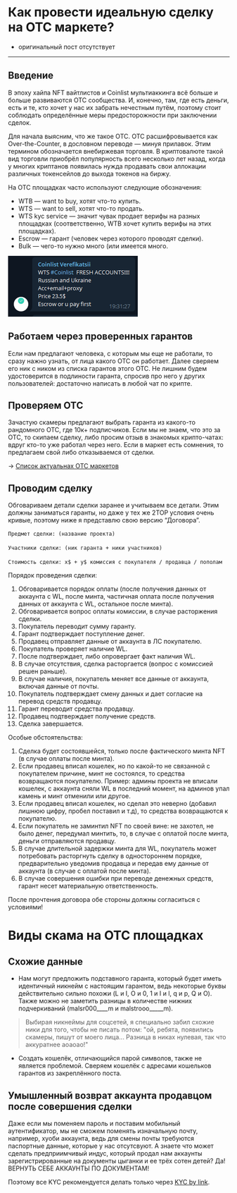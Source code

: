 # Как провести идеальную сделку на OTC маркете? 
- оригинальный пост отсутствует
---

## Введение
В эпоху хайпа NFT вайтлистов и Coinlist мультиаккинга всё больше и больше развиваются OTC сообщества. И, конечно, там, где есть деньги, есть и те, кто хочет у нас их забрать нечестным путём, поэтому стоит соблюдать определённые меры предосторожности при заключении сделок.

Для начала выясним, что же такое OTC. OTC расшифровывается как Over-the-Counter, в дословном переводе — минуя прилавок. Этим термином обозначается внебиржевая торговля. В криптовалюте такой вид торговли приобрёл популярность всего несколько лет назад, когда у многих криптанов появилась нужда продавать свои аллокации различных токенсейлов до выхода токенов на биржу.

На OTC площадках часто используют следующие обозначения:
- WTB — want to buy, хотят что-то купить.
- WTS — want to sell, хотят что-то продать.
- WTS kyc service — значит чувак продает верифы на разных площадках (соответственно, WTB хочет купить верифы на этих площадках).
- Escrow — гарант (человек через которого проводят сделки).
- Bulk — чего-то нужно много (или имеется много.

![](_attachments/5229b691201c6c12ad0a5cb9a2da2c35.png)

## Работаем через проверенных гарантов
Если нам предлагают человека, с которым мы еще не работали, то сразу нажно узнать, от лица какого OTC он работает. Далее сверяем его ник с ником из списка гарантов этого OTC. Не лишним будем удостоверится в подлиности гаранта, спросив про него у других пользователей: достаточно написать в любой чат по крипте.

## Проверяем OTC
Зачастую скамеры предлагают выбрать гаранта из какого-то рандомного OTC, где 10к+ подписчиков. Если мы не знаем, что это за OTC, то скипаем сделку, либо просим отзыв в знакомых крипто-чатах: вдруг кто-то уже работал через него. 
Если в маркет есть сомнения, то предлагаем свой либо отказываемся от сделки.

-> [Список актуальнах OTC маркетов](../Списки/Список%20OTC.md)

## Проводим сделку
Обговариваем детали сделки заранее и учитываем все детали. Этим должны заниматься гаранты, но даже у тех же 2TOP условия очень кривые, поэтому ниже я представлю свою версию “Договора”.

```
Предмет сделки: (название проекта)

Участники сделки: (ник гаранта + ники участников)

Стоимость сделки: x$ + y$ комиссия с покупателя / продавца / пополам
```

Порядок проведения сделки:
  1. Обговаривается порядок оплаты (после получения данных от аккаунта с WL, после минта, частичная оплата после получения данных от аккаунта с WL, остальное после минта).
  2. Обговаривается вопрос оплаты комиссии, в случае расторжения сделки. 
  3. Покупатель переводит сумму гаранту.
  4. Гарант подтверждает поступление денег.
  5. Продавец отправляет данные от аккаунта в ЛС покупателю.
  6. Покупатель проверяет наличие WL.
  7. После подтверждает, либо опровергает факт наличия WL.
  8. В случае отсутствия, сделка расторгается (вопрос с комиссией решен раньше).
  9. В случае наличия, покупатель меняет все данные от аккаунта, включая данные от почты.
  10. Покупатель подтверждает смену данных и дает согласие на перевод средств продавцу.
  11. Гарант переводит средства продавцу.
  12. Продавец подтверждает получение средств.
  13. Сделка завершается.

Особые обстоятельства:
1. Сделка будет состоявшейся, только после фактического минта NFT (в случае оплаты после минта).
2. Если продавец вписал кошелек, но по какой-то не связанной с покупателем причине, минт не состоялся, то средства возвращаются покупателю. Пример: админы проекта не вписали кошелек, с аккаунта сняли WL в последний момент, на админов упал камень и минт отменили или другое.
3. Если продавец вписал кошелек, но сделал это неверно (добавил лишнюю цифру, пробел поставил и т.д), то средства возвращаются к покупателю.
4. Если покупатель не заминтил NFT по своей вине: не захотел, не было денег, передумал минтить, то, в случае с оплатой после минта, деньги отправляются продавцу.
5. В случае длительной задержки минта для WL, покупатель может потребовать расторгнуть сделку в одностороннем порядке, предварительно уведомив продавца и передав ему данные от аккаунта (в случае с оплатой после минта).
6. В случае совершения ошибки при переводе денежных средств, гарант несет материальную ответственность.

После прочтения договора обе стороны должны согласиться с условиями!

# Виды скама на OTC площадках
## Схожие данные
- Нам могут предложить подставного гаранта, который будет иметь идентичный никнейм с настоящим гарантом, ведь некоторые буквы действительно сильно похожи (L и I, О и 0, 1 и I и l, q и p, Q и O). Также можно не заметить разницы в количестве нижних подчеркиваний (malsr000\_\_\_\_m и malstrооо\_\_\_\_\_m).

> Выбирая никнеймы для соцсетей, я специально забил схожие ники для того, чтобы не писать потом: "ой, ребята, появились скамеры, пишут от моего лица... Разница в никах нулевая, так что аккуратнее аоаоао!"

- Создать кошелёк, отличающийся парой символов, также не является проблемой. Сверяем кошелёк с адресами кошельков гарантов из закреплённого поста.

## Умышленный возврат аккаунта продавцом после совершения сделки
Даже если мы поменяем пароль и поставим мобильный аутентификатор, мы не сможем поменять изначальную почту, например, хуоби аккаунта, ведь для смены почты требуются паспортные данные, которые у нас отсутсвуют. А знаете что может сделать предприимчивый индус, который продал нам аккаунты зарегистрированные на документы цыганки и ее трёх сотен детей? Да! ВЕРНУТЬ СЕБЕ АККАУНТЫ ПО ДОКУМЕНТАМ!

Поэтому все KYC рекомендуется делать только через [KYC by link](KYC%20by%20link.md).